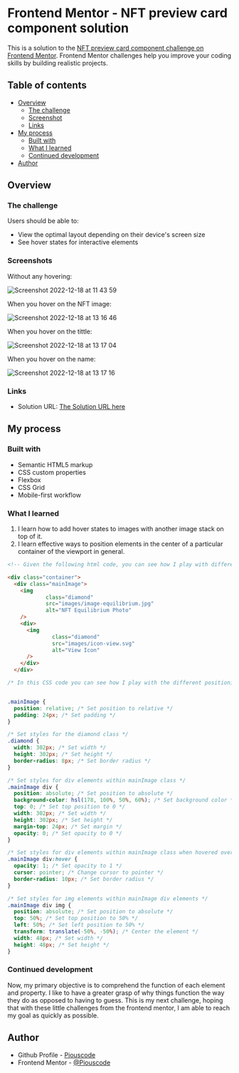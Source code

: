 # Frontend Mentor - NFT preview card component solution

This is a solution to the [NFT preview card component challenge on Frontend Mentor](https://www.frontendmentor.io/challenges/nft-preview-card-component-SbdUL_w0U). Frontend Mentor challenges help you improve your coding skills by building realistic projects. 

## Table of contents

- [Overview](#overview)
  - [The challenge](#the-challenge)
  - [Screenshot](#screenshot)
  - [Links](#links)
- [My process](#my-process)
  - [Built with](#built-with)
  - [What I learned](#what-i-learned)
  - [Continued development](#continued-development)
- [Author](#author)

## Overview

### The challenge

Users should be able to:

- View the optimal layout depending on their device's screen size
- See hover states for interactive elements

### Screenshots

Without any hovering: 

![Screenshot 2022-12-18 at 11 43 59](https://user-images.githubusercontent.com/102190049/208299071-e1cb9190-8403-4420-88c9-0f2ebdbadb38.png)

When you hover on the NFT image: 

![Screenshot 2022-12-18 at 13 16 46](https://user-images.githubusercontent.com/102190049/208299074-a5d60aa6-cfed-44f9-8d7f-7dee84a67c96.png)


When you hover on the tittle: 

![Screenshot 2022-12-18 at 13 17 04](https://user-images.githubusercontent.com/102190049/208299077-9bbd8944-83c6-46da-9497-2b5328c48635.png)

When you hover on the name: 

![Screenshot 2022-12-18 at 13 17 16](https://user-images.githubusercontent.com/102190049/208299079-6e161f3b-0ddb-49e1-8e89-27f615e9307e.png)



### Links

- Solution URL: [The Solution URL here](https://piouscode.github.io/NFT-Preview-Card-Component/)

## My process

### Built with

- Semantic HTML5 markup
- CSS custom properties
- Flexbox
- CSS Grid
- Mobile-first workflow

### What I learned

1. I learn how to add hover states to images with another image stack on top of it. 
2. I learn effective ways to position elements in the center of a particular container of the viewport in general. 


```html
<!-- Given the following html code, you can see how I play with different positioning techniques to get the desired result. -->

<div class="container">
  <div class="mainImage">
    <img
            class="diamond"
            src="images/image-equilibrium.jpg"
            alt="NFT Equilibrium Photo"
    />
    <div>
      <img
              class="diamond"
              src="images/icon-view.svg"
              alt="View Icon"
      />
    </div>
  </div>

```
```css
/* In this CSS code you can see how I play with the different positioning techniques to achieve the objective of this challenge */


.mainImage {
  position: relative; /* Set position to relative */
  padding: 24px; /* Set padding */
}

/* Set styles for the diamond class */
.diamond {
  width: 302px; /* Set width */
  height: 302px; /* Set height */
  border-radius: 8px; /* Set border radius */
}

/* Set styles for div elements within mainImage class */
.mainImage div {
  position: absolute; /* Set position to absolute */
  background-color: hsl(178, 100%, 50%, 60%); /* Set background color */
  top: 0; /* Set top position to 0 */
  width: 302px; /* Set width */
  height: 302px; /* Set height */
  margin-top: 24px; /* Set margin */
  opacity: 0; /* Set opacity to 0 */
}

/* Set styles for div elements within mainImage class when hovered over */
.mainImage div:hover {
  opacity: 1; /* Set opacity to 1 */
  cursor: pointer; /* Change cursor to pointer */
  border-radius: 10px; /* Set border radius */
}

/* Set styles for img elements within mainImage div elements */
.mainImage div img {
  position: absolute; /* Set position to absolute */
  top: 50%; /* Set top position to 50% */
  left: 50%; /* Set left position to 50% */
  transform: translate(-50%, -50%); /* Center the element */
  width: 48px; /* Set width */
  height: 48px; /* Set height */
}
```


### Continued development

Now, my primary objective is to comprehend the function of each element and property. I like to have a greater grasp of why things function the way they do as opposed to having to guess. This is my next challenge, hoping that with these little challenges from the frontend mentor, I am able to reach my goal as quickly as possible.

## Author

- Github Profile - [Piouscode](https://github.com/Piouscode)
- Frontend Mentor - [@Piouscode](https://www.frontendmentor.io/profile/Piouscode)


